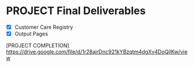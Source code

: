 # PROJECT Final Deliverables
- [x] Customer Care Registry
- [x] Output Pages

[PROJECT COMPLETION] https://drive.google.com/file/d/1r28ajrDnc921kYBzqtm4dgXv4DoQjlKw/view
